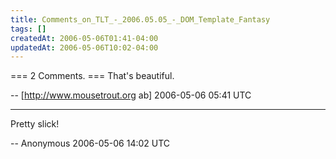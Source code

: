 ```yaml
---
title: Comments_on_TLT_-_2006.05.05_-_DOM_Template_Fantasy
tags: []
createdAt: 2006-05-06T01:41-04:00
updatedAt: 2006-05-06T10:02-04:00
---
```


=== 2 Comments. ===
That's beautiful.

-- [http://www.mousetrout.org ab] 2006-05-06 05:41 UTC


----

Pretty slick!

-- Anonymous 2006-05-06 14:02 UTC


